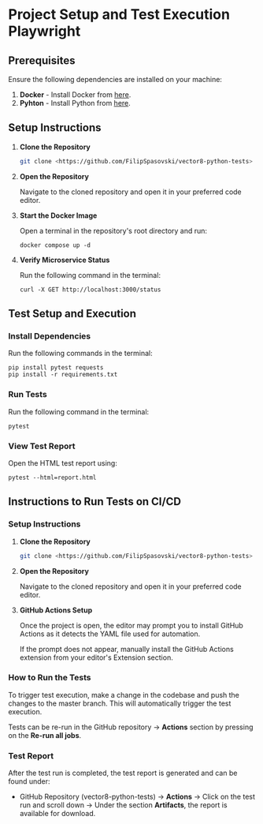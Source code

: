 # Project Setup and Test Execution Playwright

## Prerequisites

Ensure the following dependencies are installed on your machine:

1. **Docker** - Install Docker from [here](https://www.docker.com/get-started/).
2. **Pyhton** - Install Python from [here](https://www.python.org/downloads/).

## Setup Instructions

1. **Clone the Repository**
   ```sh
   git clone <https://github.com/FilipSpasovski/vector8-python-tests>

2. **Open the Repository**

    Navigate to the cloned repository and open it in your preferred code editor.

3. **Start the Docker Image**

    Open a terminal in the repository's root directory and run:
    ```
    docker compose up -d
    ```
4. **Verify Microservice Status**

    Run the following command in the terminal:
    ```
    curl -X GET http://localhost:3000/status
    ```
   
## Test Setup and Execution

### Install Dependencies

Run the following commands in the terminal:
```
pip install pytest requests
pip install -r requirements.txt
```


### Run Tests
Run the following command in the terminal:
```
pytest
```

### View Test Report

Open the HTML test report using:
```
pytest --html=report.html
```

## Instructions to Run Tests on CI/CD

### Setup Instructions

1. **Clone the Repository**
    ```sh
    git clone <https://github.com/FilipSpasovski/vector8-python-tests>
    ```

2. **Open the Repository**

    Navigate to the cloned repository and open it in your preferred code editor.

3. **GitHub Actions Setup**

    Once the project is open, the editor may prompt you to install GitHub Actions as it detects the YAML file used for automation.
   
    If the prompt does not appear, manually install the GitHub Actions extension from your editor's Extension section.


### How to Run the Tests
To trigger test execution, make a change in the codebase and push the changes to the master branch. This will automatically trigger the test execution.

Tests can be re-run in the GitHub repository → **Actions** section by pressing on the **Re-run all jobs**.

### Test Report
After the test run is completed, the test report is generated and can be found under:

- GitHub Repository (vector8-python-tests) → **Actions** → Click on the test run and scroll down → Under the section **Artifacts**, the report is available for download.